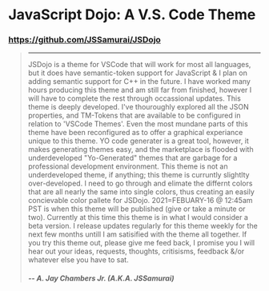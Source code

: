 # JavaScript Dojo: A V.S. Code Theme

### https://github.com/JSSamurai/JSDojo

> ---
>
> JSDojo is a theme for VSCode that will work for most all languages, but it does have semantic-token support for JavaScript & I plan on adding semantic support for C++ in the future. I have worked many hours producing this theme and am still far from finished, however I will have to complete the rest through occassional updates. This theme is deeply developed. I've thouroughly explored all the JSON properties, and TM-Tokens that are available to be configured in relation to 'VSCode Themes'. Even the most mundane parts of this theme have been reconfigured as to offer a graphical experiance unique to this theme. YO code generater is a great tool, however, it makes generating themes easy, and the marketplace is flooded with underdeveloped "Yo-Generated" themes that are garbage for a professional development environment. This theme is not an underdeveloped theme, if anything; this theme is curruntly slightlty over-developed. I need to go through and elimate the differnt colors that are all nearly the same into single colors, thus creating an easily concievable color pallete for JSDojo. 2021=FEBUARY-16 @ 12:45am PST is when this theme will be published (give or take a minute or two). Currently at this time this theme is in what I would consider a beta version. I release updates regularly for this theme weekly for the next few months untill I am satisified with the theme all together. If you try this theme out, please give me feed back, I promise you I will hear out your ideas, requests, thoughts, critisisms, feedback &/or whatever else you have to sat.
>
> #### **_\-\- A. Jay Chambers Jr. (A.K.A. JSSamurai)_**

